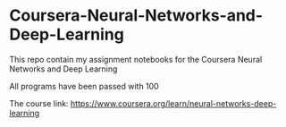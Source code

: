 # Coursera-Neural-Networks-and-Deep-Learning
This repo contain my assignment notebooks for the Coursera Neural Networks and Deep Learning

All programs have been passed with 100

The course link: https://www.coursera.org/learn/neural-networks-deep-learning
